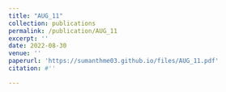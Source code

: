 ```yaml
---
title: "AUG_11"
collection: publications
permalink: /publication/AUG_11
excerpt: ''
date: 2022-08-30
venue: ''
paperurl: 'https://sumanthme03.github.io/files/AUG_11.pdf'
citation: #''

---
```


[Download paper here]: (https://sumanthme03.github.io/files/AUG_11.pdf)






